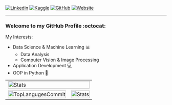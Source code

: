 [![Linkedin](https://img.shields.io/badge/linkedin-%230077B5.svg?style=for-the-badge&logo=linkedin&logoColor=white)](https://www.linkedin.com/in/john-truninger/)
[![Kaggle](https://img.shields.io/badge/Kaggle-035a7d?style=for-the-badge&logo=kaggle&logoColor=white)](https://www.kaggle.com/johntrunix)
[![GitHub](https://img.shields.io/badge/github-%23121011.svg?style=for-the-badge&logo=github&logoColor=white)](https://github.com/JohnTrunix)
[![Website](https://img.shields.io/website?down_color=red&down_message=offline&style=for-the-badge&up_message=online&url=https%3A%2F%2Fjohn-trunix.ch)](https://www.john-trunix.ch)

---

### Welcome to my GitHub Profile :octocat:

My Interests:

-   Data Science & Machine Learning :bar_chart:
    -   Data Analysis
    -   Computer Vision & Image Processing
-   Application Development :computer:
-   OOP in Python :snake:

<table
    style="
        width: 100%;
        justify-content: center;
        margin: 0;
        padding: 0;
        border: none;
    "
>
    <tr>
        <td colspan="2">
            <img
                src="http://github-profile-summary-cards.vercel.app/api/cards/profile-details?username=johntrunix&theme=github"
                alt="Stats"
                width="100%"
            />
        </td>
    </tr>
    <tr>
        <td>
            <img
                src="http://github-profile-summary-cards.vercel.app/api/cards/most-commit-language?username=johntrunix&theme=github"
                alt="TopLangugesCommit"
                width="100%"
            />
        </td>
        <td>
            <img
                src="http://github-profile-summary-cards.vercel.app/api/cards/stats?username=johntrunix&theme=github"
                alt="Stats"
                width="100%"
            />
        </td>
    </tr>
</table>
